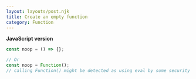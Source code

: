```yaml
---
layout: layouts/post.njk
title: Create an empty function
category: Function
---
```


**JavaScript version**

```js
const noop = () => {};

// Or
const noop = Function();
// calling Function() might be detected as using eval by some security tools
```
